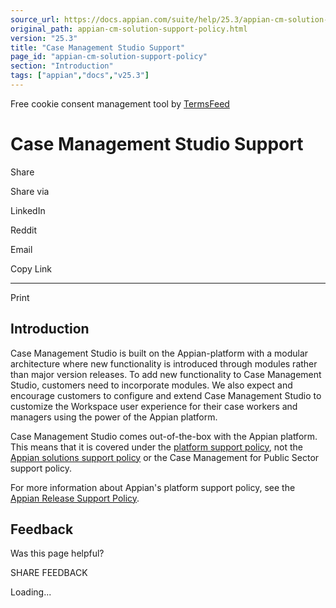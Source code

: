 ```yaml
---
source_url: https://docs.appian.com/suite/help/25.3/appian-cm-solution-support-policy.html
original_path: appian-cm-solution-support-policy.html
version: "25.3"
title: "Case Management Studio Support"
page_id: "appian-cm-solution-support-policy"
section: "Introduction"
tags: ["appian","docs","v25.3"]
---
```



Free cookie consent management tool by [TermsFeed](https://www.termsfeed.com/)

# Case Management Studio Support

Share

Share via

LinkedIn

Reddit

Email

Copy Link

* * *

Print

## Introduction

Case Management Studio is built on the Appian-platform with a modular architecture where new functionality is introduced through modules rather than major version releases. To add new functionality to Case Management Studio, customers need to incorporate modules. We also expect and encourage customers to configure and extend Case Management Studio to customize the Workspace user experience for their case workers and managers using the power of the Appian platform.

Case Management Studio comes out-of-the-box with the Appian platform. This means that it is covered under the [platform support policy](Product_Release_History.html), not the [Appian solutions support policy](Appian_Solutions_and_Documentation_Support_Guide.html) or the Case Management for Public Sector support policy.

For more information about Appian's platform support policy, see the [Appian Release Support Policy](Product_Release_History.html).

## Feedback

Was this page helpful?

SHARE FEEDBACK

Loading...